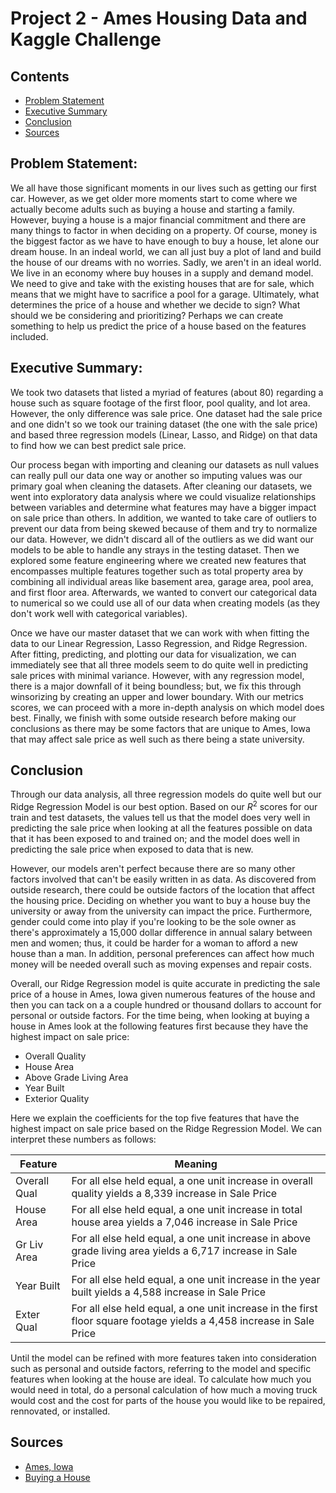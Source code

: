 # Project 2 - Ames Housing Data and Kaggle Challenge

## Contents
- [Problem Statement](#Problem-Statement)
- [Executive Summary](#Executive-Summary)
- [Conclusion](#Conclusion)
- [Sources](#Sources)

## Problem Statement: 
We all have those significant moments in our lives such as getting our first car. However, as we get older more moments start to come where we actually become adults such as buying a house and starting a family. However, buying a house is a major financial commitment and there are many things to factor in when deciding on a property. Of course, money is the biggest factor as we have to have enough to buy a house, let alone our dream house. In an indeal world, we can all just buy a plot of land and build the house of our dreams with no worries. Sadly, we aren't in an ideal world. We live in an economy where buy houses in a supply and demand model. We need to give and take with the existing houses that are for sale, which means that we might have to sacrifice a pool for a garage. Ultimately, what determines the price of a house and whether we decide to sign? What should we be considering and prioritizing? Perhaps we can create something to help us predict the price of a house based on the features included. 

## Executive Summary: 
We took two datasets that listed a myriad of features (about 80) regarding a house such as square footage of the first floor, pool quality, and lot area. However, the only difference was sale price. One dataset had the sale price and one didn't so we took our training dataset (the one with the sale price) and based three regression models (Linear, Lasso, and Ridge) on that data to find how we can best predict sale price. 

Our process began with importing and cleaning our datasets as null values can really pull our data one way or another so imputing values was our primary goal when cleaning the datasets. After cleaning our datasets, we went into exploratory data analysis where we could visualize relationships between variables and determine what features may have a bigger impact on sale price than others. In addition, we wanted to take care of outliers to prevent our data from being skewed because of them and try to normalize our data. However, we didn't discard all of the outliers as we did want our models to be able to handle any strays in the testing dataset. Then we explored some feature engineering where we created new features that encompasses multiple features together such as total property area by combining all individual areas like basement area, garage area, pool area, and first floor area.  Afterwards, we wanted to convert our categorical data to numerical so we could use all of our data when creating models (as they don't work well with categorical variables). 

Once we have our master dataset that we can work with when fitting the data to our Linear Regression, Lasso Regression, and Ridge Regression. After fitting, predicting, and plotting our data for visualization, we can immediately see that all three models seem to do quite well in predicting sale prices with minimal variance. However, with any regression model, there is a major downfall of it being boundless; but, we fix this through winsorizing by creating an upper and lower boundary. With our metrics scores, we can proceed with a more in-depth analysis on which model does best. Finally, we finish with some outside research before making our conclusions as there may be some factors that are unique to Ames, Iowa that may affect sale price as well such as there being a state university. 

## Conclusion 
Through our data analysis, all three regression models do quite well but our Ridge Regression Model is our best option. Based on our $R^2$ scores for our train and test datasets, the values tell us that the model does very well in predicting the sale price when looking at all the features possible on data that it has been exposed to and trained on; and the model does well in predicting the sale price when exposed to data that is new. 

However, our models aren't perfect because there are so many other factors involved that can't be easily written in as data. As discovered from outside research, there could be outside factors of the location that affect the housing price. Deciding on whether you want to buy a house buy the university or away from the university can impact the price. Furthermore, gender could come into play if you're looking to be the sole owner as there's approximately a 15,000 dollar difference in annual salary between men and women; thus, it could be harder for a woman to afford a new house than a man. In addition, personal preferences can affect how much money will be needed overall such as moving expenses and repair costs. 

Overall, our Ridge Regression model is quite accurate in predicting the sale price of a house in Ames, Iowa given numerous features of the house and then you can tack on a a couple hundred or thousand dollars to account for personal or outside factors. For the time being, when looking at buying a house in Ames look at the following features first because they have the highest impact on sale price: 
- Overall Quality 
- House Area
- Above Grade Living Area
- Year Built
- Exterior Quality

Here we explain the coefficients for the top five features that have the highest impact on sale price based on the Ridge Regression Model. We can interpret these numbers as follows: 

|Feature|Meaning|
|---|---|
|Overall Qual|For all else held equal, a one unit increase in overall quality yields a 8,339 increase in Sale Price|
|House Area|For all else held equal, a one unit increase in total house area yields a 7,046 increase in Sale Price| 
|Gr Liv Area|For all else held equal, a one unit increase in above grade living area yields a 6,717 increase in Sale Price|  
|Year Built|For all else held equal, a one unit increase in the year built yields a 4,588 increase in Sale Price| 
|Exter Qual|For all else held equal, a one unit increase in the first floor square footage yields a 4,458 increase in Sale Price|

Until the model can be refined with more features taken into consideration such as personal and outside factors, referring to the model and specific features when looking at the house are ideal. To calculate how much you would need in total, do a personal calculation of how much a moving truck would cost and the cost for parts of the house you would like to be repaired, rennovated, or installed. 

## Sources
- [Ames, Iowa](https://datausa.io/profile/geo/ames-ia/)
- [Buying a House](https://www.cnbc.com/2018/04/05/how-much-you-need-to-save-to-afford-to-buy-a-home.html)